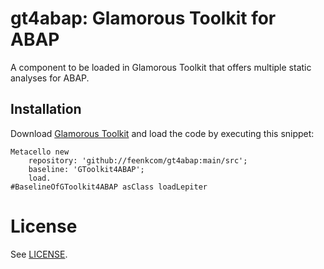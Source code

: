 # gt4abap: Glamorous Toolkit for ABAP

A component to be loaded in Glamorous Toolkit that offers multiple static analyses for ABAP.

## Installation

Download [Glamorous Toolkit](https://gtoolkit.com) and load the code by executing this snippet:

```st
Metacello new
	repository: 'github://feenkcom/gt4abap:main/src';
	baseline: 'GToolkit4ABAP';
	load.
#BaselineOfGToolkit4ABAP asClass loadLepiter
```

# License

See [LICENSE](LICENSE).
